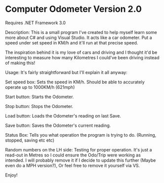 # Computer Odometer Version 2.0

Requires .NET Framework 3.0

Description:
This is a small program I've created to help myself learn some more about C# and using Visual Studio.
It acts like a car odometer. Put a speed under set speed in KM/h and it'll run at that precise speed.

The inspiration behind it is my love of cars and driving and I thought it'd be interesting to measure how many Kilometres I could've been driving instead
of making this!

Usage:
It's fairly straightforward but I'll explain it all anyway:

Set speed box: Sets the speed in KM/h. Should be able to accurately operate up to 1000KM/h (621mph)

Start button: Starts the Odometer.

Stop button: Stops the Odometer.

Load button: Loads the Odometer's reading on last Save.

Save button: Saves the Odometer's current reading.

Status Box: Tells you what operation the program is trying to do. (Running, stopped, saving etc etc)

Random numbers on the LH side: Testing for proper operation. It's just a read-out in Metres so I could ensure the Odo/Trip were working as intended.
I will probably remove it if I decide to update this further (Maybe even do a MPH version?), Or feel free to remove it yourself via VS.

Enjoy!


